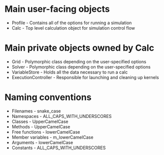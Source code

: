 # Main user-facing objects
* Profile - Contains all of the options for running a simulation
* Calc - Top level calculation object for simulation control flow

# Main private objects owned by Calc
* Grid - Polymorphic class depending on the user-specified options
* Solver - Polymorphic class depending on the user-specified options
* VariableStore - Holds all the data necessary to run a calc
* ExecutionController - Responsible for launching and cleaning up kernels

# Naming conventions
* Filenames - snake_case
* Namespaces - ALL_CAPS_WITH_UNDERSCORES
* Classes - UpperCamelCase
* Methods - UpperCamelCase
* Free functions - lowerCamelCase
* Member variables - m_lowerCamelCase
* Arguments - lowerCamelCase
* Constants - ALL_CAPS_WITH_UNDERSCORES